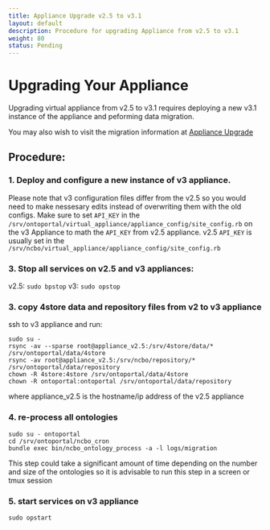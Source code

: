 ```yaml
---
title: Appliance Upgrade v2.5 to v3.1
layout: default
description: Procedure for upgrading Appliance from v2.5 to v3.1
weight: 80
status: Pending
---
```

# Upgrading Your Appliance

Upgrading virtual appliance from v2.5 to v3.1 requires deploying a new v3.1 instance of the appliance and peforming data migration. 

You may also wish to visit the migration information at [Appliance Upgrade](../appliance_upgrade)

## Procedure:
### 1. Deploy and configure a new instance of v3 appliance.

Please note that v3 configuration files differ from the v2.5 so you would need to make nessesary edits instead of overwriting them with the old configs. 
Make sure to set `API_KEY` in the `/srv/ontoportal/virtual_appliance/appliance_config/site_config.rb` on the v3 Appliance to math the `API_KEY` from v2.5 appliance.
v2.5 `API_KEY` is usually set in the  `/srv/ncbo/virtual_appliance/appliance_config/site_config.rb`
  
### 3. Stop all services on v2.5 and v3 appliances:

v2.5: `sudo bpstop`
v3: `sudo opstop`

### 3. copy 4store data and repository files from v2 to v3 appliance
ssh to v3 appliance and run:

```
sudo su -
rsync -av --sparse root@appliance_v2.5:/srv/4store/data/* /srv/ontoportal/data/4store
rsync -av root@appliance_v2.5:/srv/ncbo/repository/* /srv/ontoportal/data/repository
chown -R 4store:4store /srv/ontoportal/data/4store
chown -R ontoportal:ontoportal /srv/ontoportal/data/repository
```
where appliance_v2.5 is the hostname/ip address of the v2.5 appliance

### 4. re-process all ontologies 
```
sudo su - ontoportal
cd /srv/ontoportal/ncbo_cron
bundle exec bin/ncbo_ontology_process -a -l logs/migration
```
This step could take a significant amount of time depending on the number and size of the ontologies so it is advisable to run this step in a screen or tmux session

### 5. start services on v3 appliance
`sudo opstart`

